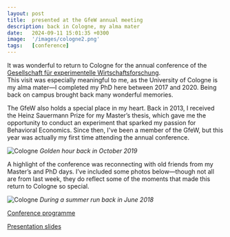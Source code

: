 ```yaml
---
layout: post
title:  presented at the GfeW annual meeting
description: back in Cologne, my alma mater
date:   2024-09-11 15:01:35 +0300
image:  '/images/cologne2.png'
tags:   [conference]
---
```


It was wonderful to return to Cologne for the annual conference of the [Gesellschaft für experimentelle Wirtschaftsforschung](https://gfew.de/).  
This visit was especially meaningful to me, as the University of Cologne is my alma mater—I completed my PhD here between 2017 and 2020. 
Being back on campus brought back many wonderful memories.

The GfeW also holds a special place in my heart. 
Back in 2013, I received the Heinz Sauermann Prize for my Master’s thesis, which gave me the opportunity to conduct an experiment that sparked my passion for Behavioral Economics. 
Since then, I've been a member of the GfeW, but this year was actually my first time attending the annual conference. 

![Cologne]({{site.baseurl}}/images/cologne3.jpg)
*Golden hour back in October 2019*


A highlight of the conference was reconnecting with old friends from my Master’s and PhD days.
I’ve included some photos below—though not all are from last week, they do reflect some of the moments that made this return to Cologne so special.

![Cologne]({{site.baseurl}}/images/cologne4.jpg#wide)
*During a summer run back in June 2018*

[Conference programme](https://gfew.de/conference/tagungen/28/Program_GfeW_2024_EN.pdf)

[Presentation slides](https://slides.com/carinah/carinahausladen/scroll?chrome=hidden)
